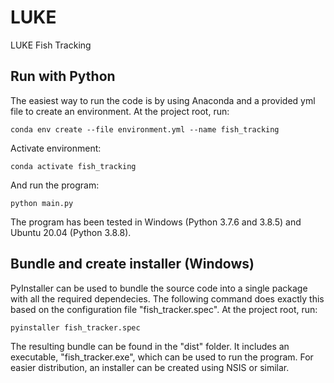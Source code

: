 # LUKE
LUKE Fish Tracking

## Run with Python
The easiest way to run the code is by using Anaconda and a provided yml file to create an environment. At the project root, run:
```
conda env create --file environment.yml --name fish_tracking
```
Activate environment:
```
conda activate fish_tracking
```
And run the program:
```
python main.py
```
The program has been tested in Windows (Python 3.7.6 and 3.8.5) and Ubuntu 20.04 (Python 3.8.8).

## Bundle and create installer (Windows)
PyInstaller can be used to bundle the source code into a single package with all the required dependecies. The following command does exactly this based on the configuration file "fish_tracker.spec". At the project root, run:
```
pyinstaller fish_tracker.spec
```
The resulting bundle can be found in the "dist" folder. It includes an executable, "fish_tracker.exe", which can be used to run the program.
For easier distribution, an installer can be created using NSIS or similar.